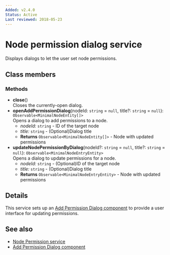 ```yaml
---
Added: v2.4.0
Status: Active
Last reviewed: 2018-05-23
---
```


# Node permission dialog service

Displays dialogs to let the user set node permissions.

## Class members

### Methods

-   **close**()<br/>
    Closes the currently-open dialog.
-   **openAddPermissionDialog**(nodeId: `string` = `null`, title?: `string` = `null`): `Observable<MinimalNodeEntity[]>`<br/>
    Opens a dialog to add permissions to a node.
    -   _nodeId:_ `string`  - ID of the target node
    -   _title:_ `string`  - (Optional)Dialog title
    -   **Returns** `Observable<MinimalNodeEntity[]>` - Node with updated permissions
-   **updateNodePermissionByDialog**(nodeId?: `string` = `null`, title?: `string` = `null`): `Observable<MinimalNodeEntryEntity>`<br/>
    Opens a dialog to update permissions for a node.
    -   _nodeId:_ `string`  - (Optional)ID of the target node
    -   _title:_ `string`  - (Optional)Dialog title
    -   **Returns** `Observable<MinimalNodeEntryEntity>` - Node with updated permissions

## Details

This service sets up an [Add Permission Dialog component](../content-services/add-permission-dialog.component.md) to provide a user
interface for updating permissions. 

## See also

-   [Node Permission service](node-permission.service.md)
-   [Add Permission Dialog component](add-permission-dialog.component.md)
